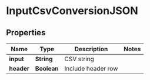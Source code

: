 

# InputCsvConversionJSON

## Properties

Name | Type | Description | Notes
------------ | ------------- | ------------- | -------------
**input** | **String** | CSV string | 
**header** | **Boolean** | Include header row | 



